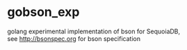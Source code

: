 # gobson_exp
golang experimental implementation of bson for SequoiaDB,  
see http://bsonspec.org for bson specification
